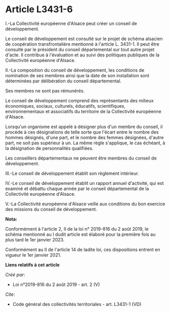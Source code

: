 # Article L3431-6

I.-La Collectivité européenne d'Alsace peut créer un conseil de développement. 

Le conseil de développement est consulté sur le projet de schéma alsacien de coopération transfrontalière mentionné à
l'article L. 3431-1. Il peut être consulté par le président du conseil départemental sur tout autre projet d'acte. Il
contribue à l'évaluation et au suivi des politiques publiques de la Collectivité européenne d'Alsace. 

II.-La composition du conseil de développement, les conditions de nomination de ses membres ainsi que la date de son
installation sont déterminées par délibération du conseil départemental. 

Ses membres ne sont pas rémunérés. 

Le conseil de développement comprend des représentants des milieux économiques, sociaux, culturels, éducatifs, scientifiques,
environnementaux et associatifs du territoire de la Collectivité européenne d'Alsace. 

Lorsqu'un organisme est appelé à désigner plus d'un membre du conseil, il procède à ces désignations de telle sorte que
l'écart entre le nombre des hommes désignés, d'une part, et le nombre des femmes désignées, d'autre part, ne soit pas
supérieur à un. La même règle s'applique, le cas échéant, à la désignation de personnalités qualifiées. 

Les conseillers départementaux ne peuvent être membres du conseil de développement. 

III.-Le conseil de développement établit son règlement intérieur. 

IV.-Le conseil de développement établit un rapport annuel d'activité, qui est examiné et débattu chaque année par le conseil
départemental de la Collectivité européenne d'Alsace. 

V.-La Collectivité européenne d'Alsace veille aux conditions du bon exercice des missions du conseil de développement.

**Nota:**

Conformément à l'article 2, II de la loi n° 2019-816 du 2 août 2019, le schéma mentionné au I dudit article est élaboré pour
la première fois au plus tard le 1er janvier 2023.

Conformément au II de l'article 14 de ladite loi, ces dispositions entrent en vigueur le 1er janvier 2021.

**Liens relatifs à cet article**

_Créé par_:

  - Loi n°2019-816 du 2 août 2019 - art. 2 (V)

_Cite_:

  - Code général des collectivités territoriales - art. L3431-1 (VD)
